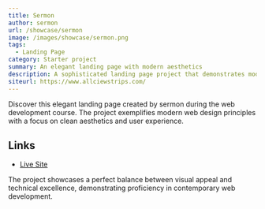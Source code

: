 ```yaml
---
title: Sermon
author: sermon
url: /showcase/sermon
image: /images/showcase/sermon.png
tags:
  - Landing Page
category: Starter project
summary: An elegant landing page with modern aesthetics
description: A sophisticated landing page project that demonstrates modern web design principles and clean implementation techniques.
siteurl: https://www.allciewstrips.com/
---
```


Discover this elegant landing page created by sermon during the web development course. The project exemplifies modern web design principles with a focus on clean aesthetics and user experience.

## Links

- [Live Site](https://www.allciewstrips.com/)

The project showcases a perfect balance between visual appeal and technical excellence, demonstrating proficiency in contemporary web development.
